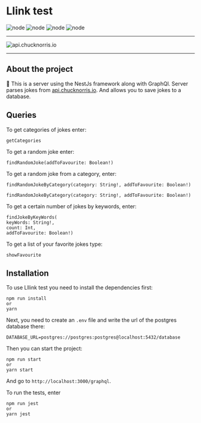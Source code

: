 # Llink test
![node](https://img.shields.io/badge/Node.js-43853D?style=for-the-badge&logo=node.js&logoColor=white)
![node](https://img.shields.io/badge/TypeScript-007ACC?style=for-the-badge&logo=typescript&logoColor=white)
![node](https://img.shields.io/badge/PostgreSQL-316192?style=for-the-badge&logo=postgresql&logoColor=white)
![node](http://ForTheBadge.com/images/badges/built-with-swag.svg)
____
![api.chucknorris.io](https://api.chucknorris.io/img/chucknorris_logo_coloured_small@2x.png)
____
About the project
-----------
:rocket: This is a server using the NestJs framework along with GraphQl. Server parses jokes from [api.chucknorris.io](https://api.chucknorris.io).
And allows you to save jokes to a database.

Queries
-----------
To get categories of jokes enter:
```
getCategories
```
To get a random joke enter:
```
findRandomJoke(addToFavourite: Boolean!)
```
To get a random joke from a category, enter:
```
findRandomJokeByCategory(category: String!, addToFavourite: Boolean!)
```
```
findRandomJokeByCategory(category: String!, addToFavourite: Boolean!)
```
To get a certain number of jokes by keywords, enter:
```
findJokeByKeyWords(
keyWords: String!,
count: Int,
addToFavourite: Boolean!)
```
To get a list of your favorite jokes type:
```
showFavourite
```

Installation
-----------
To use Lllink test you need to install the dependencies first:  
```
npm run install
or
yarn
```
Next, you need to create an `.env` file and write the url of the postgres database there:
```
DATABASE_URL=postgres://postgres:postgres@localhost:5432/database
```
Then you can start the project:
```
npm run start
or
yarn start
```
And go to `http://localhost:3000/graphql`.  

To run the tests, enter
```
npm run jest
or
yarn jest
```
